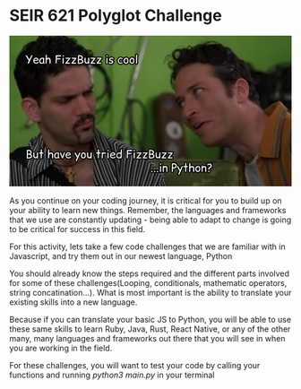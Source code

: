 # SEIR 621 Polyglot Challenge


![JonStewart](./JS1.jpg)


As you continue on your coding journey, it is critical for you to build up on your ability to learn new things. Remember, the languages and frameworks that we use are constantly updating -  being able to adapt to change is going to be critical for success in this field.

For this activity, lets take a few code challenges that we are familiar with in Javascript, and try them out in our newest language, Python

You should already know the steps required  and the different parts involved for some of these challenges(Looping, conditionals, mathematic operators, string concatination...). What is most important is the ability to translate your existing skills into a new language. 

Because if you can translate your basic JS to Python, you will be able to use these same skills to learn Ruby, Java, Rust, React Native, or any of the other many, many languages and frameworks out there that you will see in when you are working in the field.

For these challenges, you will want to test your code by calling your functions and running  *python3 main.py* in your terminal
